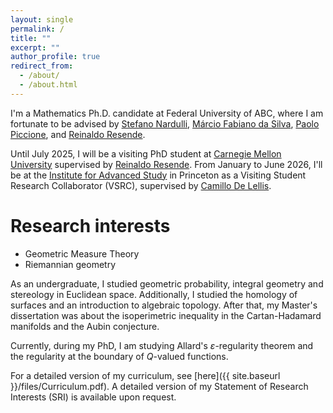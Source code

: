 ```yaml
---
layout: single
permalink: /
title: ""
excerpt: ""
author_profile: true
redirect_from: 
  - /about/
  - /about.html
---
```


I'm a Mathematics Ph.D. candidate at Federal University of ABC, where I am fortunate to be advised by [Stefano Nardulli](http://professor.ufabc.edu.br/~stefano.nardulli/index.html), [Márcio Fabiano da Silva](http://lattes.cnpq.br/7618767393745018), [Paolo Piccione](https://www.ime.usp.br/~piccione/), and [Reinaldo Resende](https://www.math.cmu.edu/~rresende/).

Until July 2025, I will be a visiting PhD student at [Carnegie Mellon University](https://www.cmu.edu/) supervised by [Reinaldo Resende](https://www.math.cmu.edu/~rresende/). From January to June 2026, I'll be at the [Institute for Advanced Study](https://www.ias.edu/) in Princeton as a Visiting Student Research Collaborator (VSRC), supervised by [Camillo De Lellis](https://www.math.ias.edu/delellis/node/1).

# Research interests

- Geometric Measure Theory
- Riemannian geometry

As an undergraduate, I studied geometric probability, integral geometry and stereology in Euclidean space. Additionally, I studied the homology of surfaces and an introduction to algebraic topology. After that, my Master's dissertation was about the isoperimetric inequality in the Cartan-Hadamard manifolds and the Aubin conjecture. 

Currently, during my PhD, I am studying Allard's $\varepsilon$-regularity theorem and the regularity at the boundary of $Q$-valued functions.

For a detailed version of my curriculum, see [here]({{ site.baseurl }}/files/Curriculum.pdf). A detailed version of my Statement of Research Interests (SRI) is available upon request.
